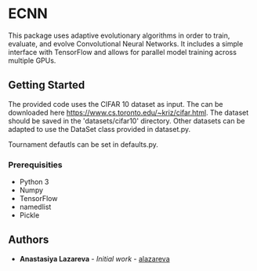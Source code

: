 # ECNN
This package uses adaptive evolutionary algorithms in order to train, evaluate, and evolve Convolutional Neural Networks. It includes a simple interface with TensorFlow and allows for parallel model training across multiple GPUs.

## Getting Started

The provided code uses the CIFAR 10 dataset as input. The can be downloaded here https://www.cs.toronto.edu/~kriz/cifar.html. The dataset should be saved in the 'datasets/cifar10' directory. Other datasets can be adapted to use the DataSet class provided in dataset.py.

Tournament defautls can be set in defaults.py.

### Prerequisities
* Python 3
* Numpy
* TensorFlow
* namedlist
* Pickle

## Authors

* **Anastasiya Lazareva** - *Initial work* - [alazareva](https://github.com/alazareva)

